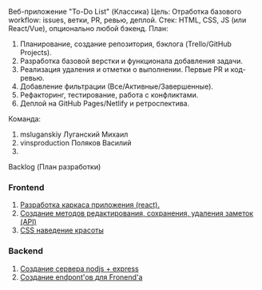 Веб-приложение "To-Do List" (Классика)
Цель: Отработка базового workflow: issues, ветки, PR, ревью, деплой.
Стек: HTML, CSS, JS (или React/Vue), опционально любой бэкенд.
План:
1.	Планирование, создание репозитория, бэклога (Trello/GitHub Projects).
2.	Разработка базовой верстки и функционала добавления задачи.
3.	Реализация удаления и отметки о выполнении. Первые PR и код-ревью.
4.	Добавление фильтрации (Все/Активные/Завершенные).
5.	Рефакторинг, тестирование, работа с конфликтами.
6.	Деплой на GitHub Pages/Netlify и ретроспектива.

Команда:
1. msluganskiy Луганский Михаил
2. vinsproduction Поляков Василий
3. 

Backlog (План разработки)

### Frontend
1. [Разработка каркаса приложения (react).](https://ru.yougile.com/team/e7dc20e21c4e/#chat:106bca785c1d)
2. [Создание методов редактирования, сохранения, удаления заметок (API)](https://ru.yougile.com/team/e7dc20e21c4e/#chat:986453b9ff2c)
3. [CSS наведение красоты](https://ru.yougile.com/team/e7dc20e21c4e/#chat:6c5dd990219e)

### Backend
1. [Создание сервера nodjs + express](https://ru.yougile.com/team/e7dc20e21c4e/#chat:eb14ca37da35)
2. [Создание endpont'ов для Fronend'a](https://ru.yougile.com/team/e7dc20e21c4e/#chat:568fb084d0fe)
